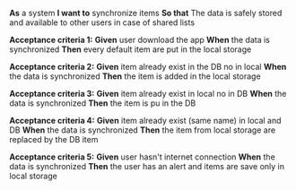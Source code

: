 **As** a system
**I want to** synchronize items
**So that** The data is safely stored and available to other users in case of shared lists

**Acceptance criteria 1:** 
**Given** user download the app
**When** the data is synchronized
**Then** every default item are put in the local storage

**Acceptance criteria 2:** 
**Given** item already exist in the DB no in local
**When** the data is synchronized
**Then** the item is added in the local storage

**Acceptance criteria 3:** 
**Given** item already exist in local no in DB
**When** the data is synchronized
**Then** the item is pu in the DB

**Acceptance criteria 4:** 
**Given** item already exist (same name) in local and DB
**When** the data is synchronized
**Then** the item from local storage are replaced by the DB item

**Acceptance criteria 5:** 
**Given** user hasn't internet connection
**When** the data is synchronized
**Then** the user has an alert and items are save only in local storage